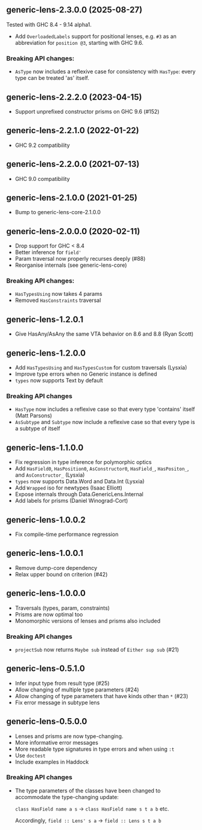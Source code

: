 ## generic-lens-2.3.0.0 (2025-08-27)

Tested with GHC 8.4 - 9.14 alpha1.

- Add `OverloadedLabels` support for positional lenses, e.g. `#3` as an
  abbreviation for `position @3`, starting with GHC 9.6.

### Breaking API changes:
- `AsType` now includes a reflexive case for consistency with `HasType`: every
  type can be treated 'as' itself.


## generic-lens-2.2.2.0 (2023-04-15)
- Support unprefixed constructor prisms on GHC 9.6 (#152)

## generic-lens-2.2.1.0 (2022-01-22)
- GHC 9.2 compatibility

## generic-lens-2.2.0.0 (2021-07-13)
- GHC 9.0 compatibility

## generic-lens-2.1.0.0 (2021-01-25)
- Bump to generic-lens-core-2.1.0.0

## generic-lens-2.0.0.0 (2020-02-11)
- Drop support for GHC < 8.4
- Better inference for `field'`
- Param traversal now properly recurses deeply (#88)
- Reorganise internals (see generic-lens-core)

### Breaking API changes:
- `HasTypesUsing` now takes 4 params
- Removed `HasConstraints` traversal

## generic-lens-1.2.0.1
- Give HasAny/AsAny the same VTA behavior on 8.6 and 8.8 (Ryan Scott)

## generic-lens-1.2.0.0
- Add `HasTypesUsing` and `HasTypesCustom` for custom traversals (Lysxia)
- Improve type errors when no Generic instance is defined
- `types` now supports Text by default

### Breaking API changes
- `HasType` now includes a reflexive case so that every type 'contains' itself (Matt Parsons)
- `AsSubtype` and `Subtype` now include a reflexive case so that every type is a subtype of itself

## generic-lens-1.1.0.0
- Fix regression in type inference for polymorphic optics
- Add `HasField0`, `HasPosition0`, `AsConstructor0`, `HasField_`, `HasPositon_`, and `AsConstructor_` (Lysxia)
- `types` now supports Data.Word and Data.Int (Lysxia)
- Add `Wrapped` iso for newtypes (Isaac Elliott)
- Expose internals through Data.GenericLens.Internal
- Add labels for prisms (Daniel Winograd-Cort)

## generic-lens-1.0.0.2
- Fix compile-time performance regression

## generic-lens-1.0.0.1
- Remove dump-core dependency
- Relax upper bound on criterion (#42)

## generic-lens-1.0.0.0
- Traversals (types, param, constraints)
- Prisms are now optimal too
- Monomorphic versions of lenses and prisms also included

### Breaking API changes
- `projectSub` now returns `Maybe sub` instead of `Either sup sub` (#21)

## generic-lens-0.5.1.0
- Infer input type from result type (#25)
- Allow changing of multiple type parameters (#24)
- Allow changing of type parameters that have kinds other than `*` (#23)
- Fix error message in subtype lens

## generic-lens-0.5.0.0

- Lenses and prisms are now type-changing.
- More informative error messages
- More readable type signatures in type errors and when using `:t`
- Use `doctest`
- Include examples in Haddock

### Breaking API changes

- The type parameters of the classes have been changed to accommodate
  the type-changing update:

  `class HasField name a s` -> `class HasField name s t a b` etc.

  Accordingly, `field :: Lens' s a` -> `field :: Lens s t a b`

